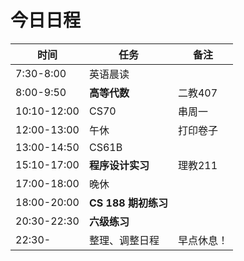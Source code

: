 # 今日日程

| 时间        | 任务                 | 备注       |
| ----------- | -------------------- | ---------- |
| 7:30-8:00   | 英语晨读             |            |
| 8:00-9:50   | **高等代数**         | 二教407    |
| 10:10-12:00 | CS70     | 串周一    |
| 12:00-13:00 | 午休                 | 打印卷子   |
| 13:00-14:50 | CS61B                |            |
| 15:10-17:00 | **程序设计实习**    | 理教211    |
| 17:00-18:00 | 晚休                 |            |
| 18:00-20:00 | **CS 188 期初练习** |            |
| 20:30-22:30 | **六级练习**  |            |
| 22:30-      | 整理、调整日程       | 早点休息！ |
